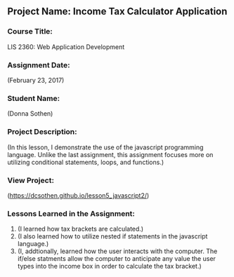 ## Project Name:  Income Tax Calculator Application

### Course Title:
LIS 2360:  Web Application Development

### Assignment Date:  
(February 23, 2017)

### Student Name:  
(Donna Sothen)

### Project Description:
(In this lesson, I demonstrate the use of the javascript programming language. Unlike the last assignment, this assignment focuses more on utilizing conditional statements, loops, and functions.)

### View Project:
(https://dcsothen.github.io/lesson5_javascript2/)

### Lessons Learned in the Assignment:
1. (I learned how tax brackets are calculated.)
2. (I also learned how to utilize nested if statements in the javascript language.)
3. (I, addtionally, learned how the user interacts with the computer. The if/else statments allow the computer to anticipate any value the user types into the income box in order to calculate the tax bracket.)
